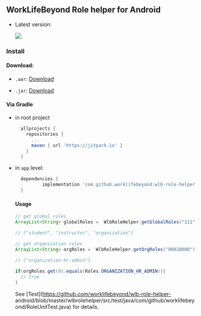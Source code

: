 ## WorkLifeBeyond Role helper for Android

* Latest version: 

  [![](https://jitpack.io/v/worklifebeyond/wlb-role-helper-android.svg)](https://jitpack.io/#worklifebeyond/wlb-role-helper-android)

### Install


#### Download:

* `.aar`: [Download](https://jitpack.io/com/github/worklifebeyond/wlb-role-helper-android/v1.0.0/wlb-role-helper-android-v1.0.0.aar)

* `.jar`: [Download](https://jitpack.io/com/github/worklifebeyond/wlb-role-helper-android/v1.0.0/wlb-role-helper-android-v1.0.0-sources.jar)


#### Via Gradle

* in root project

  ```gradle
    allprojects {
      repositories {
        ...
        maven { url 'https://jitpack.io' }
      }
    }

  ```

* in `app` level:

  ```gradle
    dependencies {
            implementation 'com.github.worklifebeyond:wlb-role-helper-android:<latest_version>'
    }
  ```
  
  #### Usage
  
  ```java
  // get global roles
  ArrayList<String> globalRoles =  WlbRoleHelper.getGlobalRoles("111"));
  
  // ["student", "instructor", "organization"]
  
  // get organization roles
  ArrayList<String> orgRoles =  WlbRoleHelper.getOrgRoles("00010000"));
  
  // ["organization-hr-admin"]
 
  if(orgRoles.get(0).equals(Roles.ORGANIZATION_HR_ADMIN)){
    // true
  }
  
  ``` 

  See [Test](https://github.com/worklifebeyond/wlb-role-helper- android/blob/master/wlbrolehelper/src/test/java/com/github/worklifebeyond/RoleUnitTest.java) for details.
